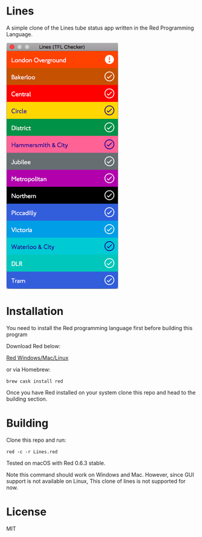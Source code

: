 # Lines

A simple clone of the Lines tube status app written in the Red Programming Language.

![](./assets/lines_red.png)

# Installation

You need to install the Red programming language first before building this program

Download Red below:

[Red Windows/Mac/Linux](http://www.red-lang.org/p/download.html)

or via Homebrew:

```
brew cask install red
```

Once you have Red installed on your system clone this repo and head to the building section.

# Building

Clone this repo and run:

```
red -c -r Lines.red
```

Tested on macOS with Red 0.6.3 stable.

Note this command should work on Windows and Mac. However, since GUI support is not available on Linux, This clone of lines is not supported for now.

# License

MIT

